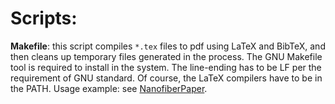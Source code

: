 Scripts:
=====

**Makefile**: this script compiles `*.tex` files to pdf using LaTeX and BibTeX, and then cleans up temporary files generated in the process. The GNU Makefile tool is required to install in the system. The line-ending has to be LF per the requirement of GNU standard. Of course, the LaTeX compilers have to be in the PATH. Usage example: see [NanofiberPaper](https://github.com/CQuIC/FaradaySqueezingProtocol).
